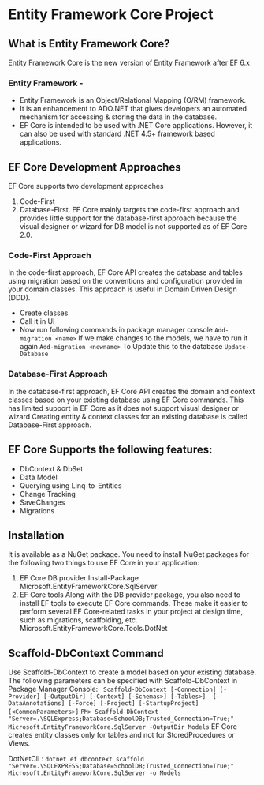 # Entity Framework Core Project

## What is Entity Framework Core?
Entity Framework Core is the new version of Entity Framework after EF 6.x
### Entity Framework - 
- Entity Framework is an Object/Relational Mapping (O/RM) framework. 
- It is an enhancement to ADO.NET that gives developers an automated mechanism for accessing & storing the data in the database.
- EF Core is intended to be used with .NET Core applications. However, it can also be used with standard .NET 4.5+ framework based applications.

## EF Core Development Approaches
EF Core supports two development approaches 
1) Code-First 
2) Database-First.
EF Core mainly targets the code-first approach and provides little support for the database-first approach because the visual designer or wizard for DB model is not supported as of EF Core 2.0.

### Code-First Approach
In the code-first approach, EF Core API creates the database and tables using migration based on the conventions and configuration provided in your domain classes. 
This approach is useful in Domain Driven Design (DDD).

- Create classes
- Call it in UI
- Now run following commands in package manager console
  `Add-migration <name>`
  If we make changes to the models, we have to run it again
  `Add-migration <newname>`
  To Update this to the database
  `Update-Database`
  



### Database-First Approach
In the database-first approach, EF Core API creates the domain and context classes based on your existing database using EF Core commands. 
This has limited support in EF Core as it does not support visual designer or wizard
Creating entity & context classes for an existing database is called Database-First approach.

## EF Core Supports the following features:
- DbContext & DbSet
- Data Model
- Querying using Linq-to-Entities
- Change Tracking
- SaveChanges
- Migrations

## Installation
It is available as a NuGet package. You need to install NuGet packages for the following two things to use EF Core in your application:

1. EF Core DB provider
Install-Package Microsoft.EntityFrameworkCore.SqlServer
2. EF Core tools
Along with the DB provider package, you also need to install EF tools to execute EF Core commands. 
These make it easier to perform several EF Core-related tasks in your project at design time, such as migrations, scaffolding, etc.
Microsoft.EntityFrameworkCore.Tools.DotNet
<DotNetCliToolReference Include="Microsoft.EntityFrameworkCore.Tools.DotNet" Version="2.0.0" />

## Scaffold-DbContext Command
Use Scaffold-DbContext to create a model based on your existing database. The following parameters can be specified with Scaffold-DbContext in Package Manager Console:
`
Scaffold-DbContext [-Connection] [-Provider] [-OutputDir] [-Context] [-Schemas>] [-Tables>] 
                    [-DataAnnotations] [-Force] [-Project] [-StartupProject] [<CommonParameters>]`
`PM> Scaffold-DbContext "Server=.\SQLExpress;Database=SchoolDB;Trusted_Connection=True;" Microsoft.EntityFrameworkCore.SqlServer -OutputDir Models`
EF Core creates entity classes only for tables and not for StoredProcedures or Views.

DotNetCli : `dotnet ef dbcontext scaffold "Server=.\SQLEXPRESS;Database=SchoolDB;Trusted_Connection=True;" Microsoft.EntityFrameworkCore.SqlServer -o Models`
